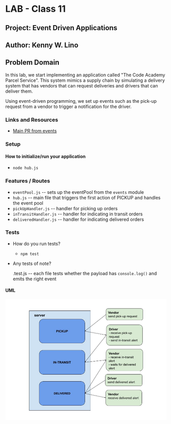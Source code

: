 # LAB - Class 11

## Project: Event Driven Applications

## Author: Kenny W. Lino

## Problem Domain

In this lab, we start implementing an application called "The Code Academy Parcel Service". This system mimics a supply chain by simulating a delivery system that has vendors that can request deliveries and drivers that can deliver them.

Using event-driven programming, we set up events such as the pick-up request from a vendor to trigger a notification for the driver.

### Links and Resources

- [Main PR from events](https://github.com/kennywlino/auth-api/pull/1)

### Setup

#### How to initialize/run your application

- `node hub.js`


### Features / Routes

  - `eventPool.js` -- sets up the eventPool from the `events` module
  - `hub.js` -- main file that triggers the first action of PICKUP and handles the event pool
  - `pickUpHandler.js` -- handler for picking up orders
  - `inTransitHandler.js` -- handler for indicating in transit orders
  - `deliveredHandler.js` -- handler for indicating delivered orders 

### Tests

- How do you run tests?
  - `npm test`

- Any tests of note?

  <handler>.test.js -- each file tests whether the payload has `console.log()` and emits the right event

#### UML

![Class-08 UML](./assets/CLASS-11_%20Event%20Driven%20Applications.jpeg)
